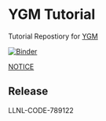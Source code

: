 # YGM Tutorial

Tutorial Repostiory for [YGM](https://github.com/LLNL/ygm)

[![Binder](https://mybinder.org/badge_logo.svg)](https://mybinder.org/v2/gh/LLNL/ygm-tutorial.git/HEAD)

[NOTICE](NOTICE)

## Release

LLNL-CODE-789122
